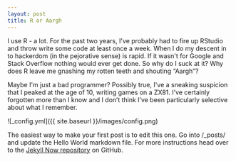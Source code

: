 ```yaml
---
layout: post
title: R or Aargh
---
```


I use R - a lot. For the past two years, I've probably had to fire up RStudio and throw write some code at least once a week. When I do my descent in to hackerdom (in the pejorative sense) is rapid. If it wasn't for Google and Stack Overflow nothing would ever get done. So why do I suck at it? Why does R leave me gnashing my rotten teeth and shouting “Aargh”?

Maybe I'm just a bad programmer? Possibly true, I've a sneaking suspicion that I peaked at the age of 10, writing games on a ZX81. I’ve certainly forgotten more than I know and I don’t think I’ve been particularly selective about what I remember.


![_config.yml]({{ site.baseurl }}/images/config.png)

The easiest way to make your first post is to edit this one. Go into /_posts/ and update the Hello World markdown file. For more instructions head over to the [Jekyll Now repository](https://github.com/barryclark/jekyll-now) on GitHub.
